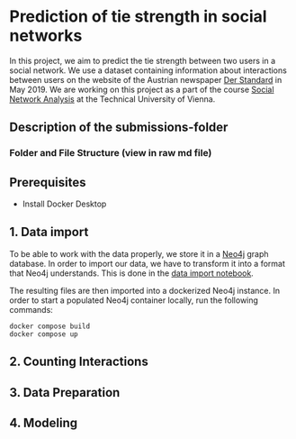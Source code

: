 # Prediction of tie strength in social networks
In this project, we aim to predict the tie strength between two users in a social network.
We use a dataset containing information about interactions between users on the website of
the Austrian newspaper [Der Standard](https://derstandard.at/) in May 2019. We are working
on this project as a part of the course [Social Network
Analysis](https://tiss.tuwien.ac.at/course/educationDetails.xhtml?semester=2023W&courseNr=194050)
at the Technical University of Vienna.


## Description of the submissions-folder


### Folder and File Structure (view in raw md file)


## Prerequisites
- Install Docker Desktop


## 1. Data import

To be able to work with the data properly, we store it in a [Neo4j](https://neo4j.com/)
graph database. In order to import our data, we have to transform it into a format that
Neo4j understands. This is done in the [data import notebook](1_data_import.ipynb).


The resulting files are then imported into a dockerized Neo4j instance. In order to start
a populated Neo4j container locally, run the following commands:

```{bash}
docker compose build
docker compose up
```

## 2. Counting Interactions

## 3. Data Preparation

## 4. Modeling
